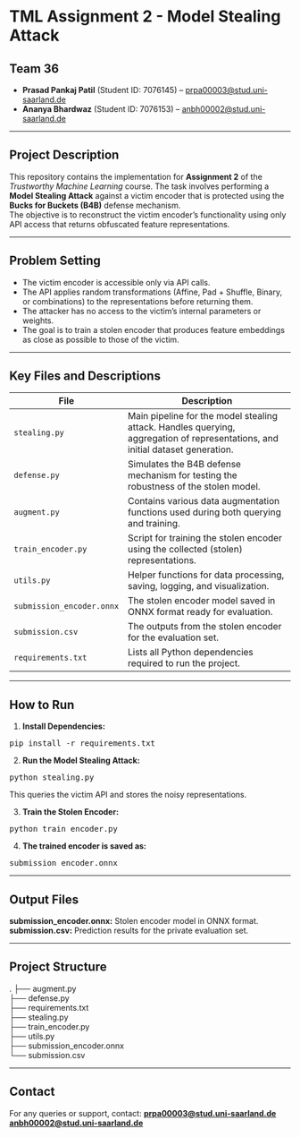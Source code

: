 # TML Assignment 2 - Model Stealing Attack

## Team 36

- **Prasad Pankaj Patil** (Student ID: 7076145) – prpa00003@stud.uni-saarland.de
- **Ananya Bhardwaz** (Student ID: 7076153) – anbh00002@stud.uni-saarland.de

---

## Project Description

This repository contains the implementation for **Assignment 2** of the *Trustworthy Machine Learning* course. The task involves performing a **Model Stealing Attack** against a victim encoder that is protected using the **Bucks for Buckets (B4B)** defense mechanism.  
The objective is to reconstruct the victim encoder’s functionality using only API access that returns obfuscated feature representations.

---

## Problem Setting

- The victim encoder is accessible only via API calls.
- The API applies random transformations (Affine, Pad + Shuffle, Binary, or combinations) to the representations before returning them.
- The attacker has no access to the victim’s internal parameters or weights.
- The goal is to train a stolen encoder that produces feature embeddings as close as possible to those of the victim.

---

## Key Files and Descriptions

| File                          | Description                                                                                                                    |
--------------------------------|---------------------------------------------------------------------------------------------------------------------------------
| `stealing.py`                 | Main pipeline for the model stealing attack. Handles querying, aggregation of representations, and initial dataset generation. |
| `defense.py`                  | Simulates the B4B defense mechanism for testing the robustness of the stolen model.                                            |
| `augment.py`                  | Contains various data augmentation functions used during both querying and training.                                           |
| `train_encoder.py`            | Script for training the stolen encoder using the collected (stolen) representations.                                           |
| `utils.py`                    | Helper functions for data processing, saving, logging, and visualization.                                                      |
| `submission_encoder.onnx`     | The stolen encoder model saved in ONNX format ready for evaluation.                                                            |
| `submission.csv`              | The outputs from the stolen encoder for the evaluation set.                                                                    |
| `requirements.txt`            | Lists all Python dependencies required to run the project.                                                                     |

---

## How to Run

1. **Install Dependencies:**
<pre lang="markdown">pip install -r requirements.txt</pre>

2. **Run the Model Stealing Attack:**
<pre lang="markdown">python stealing.py</pre>
This queries the victim API and stores the noisy representations.

3. **Train the Stolen Encoder:**
<pre lang="markdown">python train_encoder.py</pre>

4. **The trained encoder is saved as:**
<pre lang="markdown">submission_encoder.onnx</pre>

---

## Output Files

**submission_encoder.onnx:** Stolen encoder model in ONNX format.  
**submission.csv:** Prediction results for the private evaluation set.

---

## Project Structure

.
├── augment.py  
├── defense.py  
├── requirements.txt  
├── stealing.py  
├── train_encoder.py  
├── utils.py  
├── submission_encoder.onnx  
└── submission.csv

---

## Contact

For any queries or support, contact:
**prpa00003@stud.uni-saarland.de**
**anbh00002@stud.uni-saarland.de**
